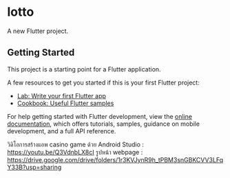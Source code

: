 # lotto

A new Flutter project.

## Getting Started

This project is a starting point for a Flutter application.

A few resources to get you started if this is your first Flutter project:

- [Lab: Write your first Flutter app](https://docs.flutter.dev/get-started/codelab)
- [Cookbook: Useful Flutter samples](https://docs.flutter.dev/cookbook)

For help getting started with Flutter development, view the
[online documentation](https://docs.flutter.dev/), which offers tutorials,
samples, guidance on mobile development, and a full API reference.

วิดิโอการสร้างแอพ casino game ด้วย Android Studio : https://youtu.be/Q3VdnbLX8cI
รูปหน้า webpage : https://drive.google.com/drive/folders/1r3KVJynR9h_tPBM3snGBKCVV3LFqY33B?usp=sharing

